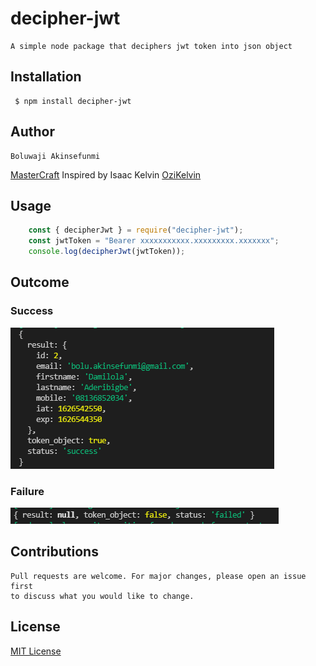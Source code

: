 # decipher-jwt
    A simple node package that deciphers jwt token into json object

## Installation
     $ npm install decipher-jwt

## Author
    Boluwaji Akinsefunmi
[MasterCraft](https://github.com/IAmMasterCraft/)
    Inspired by Isaac Kelvin
[OziKelvin](https://github.com/ozikelvin)

## Usage
```javascript
    const { decipherJwt } = require("decipher-jwt");
    const jwtToken = "Bearer xxxxxxxxxxx.xxxxxxxxx.xxxxxxx";
    console.log(decipherJwt(jwtToken));
```

## Outcome
### Success
<img src="images/success.png"> <br>
### Failure
<img src="images/failure.png">

## Contributions
    Pull requests are welcome. For major changes, please open an issue first 
    to discuss what you would like to change.

## License
[MIT License](./LICENSE)